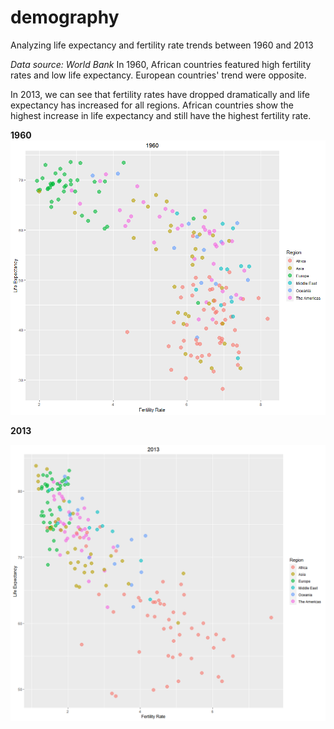 # demography
Analyzing life expectancy and fertility rate trends between 1960 and 2013

*Data source: World Bank*
In 1960, African countries featured high fertility rates and low life expectancy. European countries' trend were opposite.

In 2013, we can see that fertility rates have dropped dramatically and life expectancy has increased for all regions.
African countries show the highest increase in life expectancy and still have the highest fertility rate.

**1960**
![alt text](https://github.com/magleclercq/demography/blob/main/visualization/plot_1960.png?raw=true)

**2013**

![alt text](https://github.com/magleclercq/demography/blob/main/visualization/plot_2013.png?raw=true)
